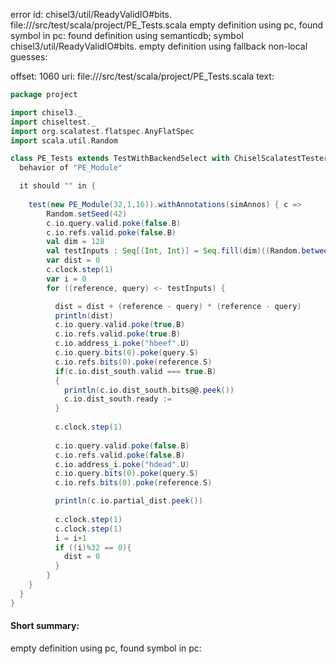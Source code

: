 error id: chisel3/util/ReadyValidIO#bits.
file://<WORKSPACE>/src/test/scala/project/PE_Tests.scala
empty definition using pc, found symbol in pc: 
found definition using semanticdb; symbol chisel3/util/ReadyValidIO#bits.
empty definition using fallback
non-local guesses:

offset: 1060
uri: file://<WORKSPACE>/src/test/scala/project/PE_Tests.scala
text:
```scala
package project

import chisel3._
import chiseltest._
import org.scalatest.flatspec.AnyFlatSpec
import scala.util.Random

class PE_Tests extends TestWithBackendSelect with ChiselScalatestTester {
  behavior of "PE_Module"

  it should "" in {
    
    test(new PE_Module(32,1,16)).withAnnotations(simAnnos) { c =>
        Random.setSeed(42)
        c.io.query.valid.poke(false.B)
        c.io.refs.valid.poke(false.B)
        val dim = 128
        val testInputs : Seq[(Int, Int)] = Seq.fill(dim)((Random.between(-10, 11), Random.between(-10, 11)))
        var dist = 0
        c.clock.step(1)
        var i = 0
        for ((reference, query) <- testInputs) {

          dist = dist + (reference - query) * (reference - query)
          println(dist)
          c.io.query.valid.poke(true.B)
          c.io.refs.valid.poke(true.B)
          c.io.address_i.poke("hbeef".U)
          c.io.query.bits(0).poke(query.S)
          c.io.refs.bits(0).poke(reference.S)
          if(c.io.dist_south.valid === true.B)
          {
            println(c.io.dist_south.bits@@.peek())
            c.io.dist_south.ready := 
          }
            
          c.clock.step(1)
          
          c.io.query.valid.poke(false.B)
          c.io.refs.valid.poke(false.B)
          c.io.address_i.poke("hdead".U)
          c.io.query.bits(0).poke(query.S)
          c.io.refs.bits(0).poke(reference.S)

          println(c.io.partial_dist.peek())
          
          c.clock.step(1)
          c.clock.step(1)
          i = i+1
          if ((i)%32 == 0){
            dist = 0
          }
        }
    }
  }
}

```


#### Short summary: 

empty definition using pc, found symbol in pc: 